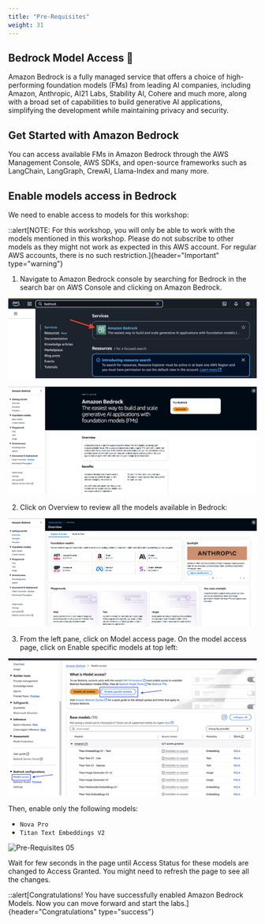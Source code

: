 ```yaml
---
title: "Pre-Requisites"
weight: 31
---
```


## Bedrock Model Access 🎇

Amazon Bedrock is a fully managed service that offers a choice of high-performing foundation models (FMs) from leading AI companies, including Amazon, Anthropic, AI21 Labs, Stability AI, Cohere and much more, along with a broad set of capabilities to build generative AI applications, simplifying the development while maintaining privacy and security.

## Get Started with Amazon Bedrock

You can access available FMs in Amazon Bedrock through the AWS Management Console, AWS SDKs, and open-source frameworks such as LangChain, LangGraph, CrewAI, Llama-Index and many more.

## Enable models access in Bedrock

We need to enable access to models for this workshop:

::alert[NOTE: For this workshop, you will only be able to work with the models mentioned in this workshop. Please do not subscribe to other models as they might not work as expected in this AWS account. For regular AWS accounts, there is no such restriction.]{header="Important" type="warning"}

1. Navigate to Amazon Bedrock console by searching for Bedrock in the search bar on AWS Console and clicking on Amazon Bedrock.

![Pre-Requisites 01](/static/01-images/pre-requisites-01.png)

![Pre-Requisites 02](/static/01-images/pre-requisites-02.png)

2. Click on Overview to review all the models available in Bedrock:

![Pre-Requisites 03](/static/01-images/pre-requisites-03.png)

3. From the left pane, click on Model access page. On the model access page, click on Enable specific models at top left:

![Pre-Requisites 04](/static/01-images/pre-requisites-04.png)

Then, enable only the following models:

- `Nova Pro`
- `Titan Text Embeddings V2`

![Pre-Requisites 05](/static/01-images/pre-requisites-05.gif)

Wait for few seconds in the page until Access Status for these models are changed to Access Granted. You might need to refresh the page to see all the changes.

::alert[Congratulations! You have successfully enabled Amazon Bedrock Models. Now you can move forward and start the labs.]{header="Congratulations" type="success"}
